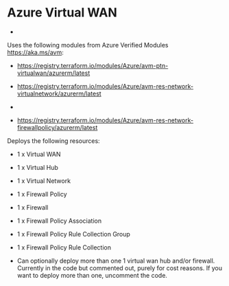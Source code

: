

# Azure Virtual WAN
-
  

Uses the following modules from Azure Verified Modules https://aka.ms/avm:

- https://registry.terraform.io/modules/Azure/avm-ptn-virtualwan/azurerm/latest

- https://registry.terraform.io/modules/Azure/avm-res-network-virtualnetwork/azurerm/latest
- 
- https://registry.terraform.io/modules/Azure/avm-res-network-firewallpolicy/azurerm/latest

Deploys the following resources:
- 1 x Virtual WAN
- 1 x Virtual Hub
- 1 x Virtual Network
- 1 x Firewall Policy
- 1 x Firewall
- 1 x Firewall Policy Association
- 1 x Firewall Policy Rule Collection Group
- 1 x Firewall Policy Rule Collection


- Can optionally deploy more than one 1 virtual wan hub and/or firewall.  Currently in the code but commented out, purely for cost reasons.  If you want to deploy more than one, uncomment the code.